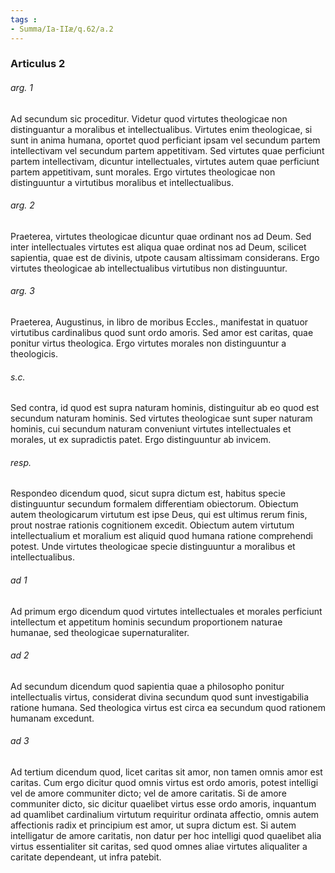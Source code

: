```yaml
---
tags : 
- Summa/Ia-IIæ/q.62/a.2
---
```


### Articulus 2

###### arg. 1
Ad secundum sic proceditur. Videtur quod virtutes theologicae non distinguantur a moralibus et intellectualibus. Virtutes enim theologicae, si sunt in anima humana, oportet quod perficiant ipsam vel secundum partem intellectivam vel secundum partem appetitivam. Sed virtutes quae perficiunt partem intellectivam, dicuntur intellectuales, virtutes autem quae perficiunt partem appetitivam, sunt morales. Ergo virtutes theologicae non distinguuntur a virtutibus moralibus et intellectualibus.

###### arg. 2
Praeterea, virtutes theologicae dicuntur quae ordinant nos ad Deum. Sed inter intellectuales virtutes est aliqua quae ordinat nos ad Deum, scilicet sapientia, quae est de divinis, utpote causam altissimam considerans. Ergo virtutes theologicae ab intellectualibus virtutibus non distinguuntur.

###### arg. 3
Praeterea, Augustinus, in libro de moribus Eccles., manifestat in quatuor virtutibus cardinalibus quod sunt ordo amoris. Sed amor est caritas, quae ponitur virtus theologica. Ergo virtutes morales non distinguuntur a theologicis.

###### s.c.
Sed contra, id quod est supra naturam hominis, distinguitur ab eo quod est secundum naturam hominis. Sed virtutes theologicae sunt super naturam hominis, cui secundum naturam conveniunt virtutes intellectuales et morales, ut ex supradictis patet. Ergo distinguuntur ab invicem.

###### resp.
Respondeo dicendum quod, sicut supra dictum est, habitus specie distinguuntur secundum formalem differentiam obiectorum. Obiectum autem theologicarum virtutum est ipse Deus, qui est ultimus rerum finis, prout nostrae rationis cognitionem excedit. Obiectum autem virtutum intellectualium et moralium est aliquid quod humana ratione comprehendi potest. Unde virtutes theologicae specie distinguuntur a moralibus et intellectualibus.

###### ad 1
Ad primum ergo dicendum quod virtutes intellectuales et morales perficiunt intellectum et appetitum hominis secundum proportionem naturae humanae, sed theologicae supernaturaliter.

###### ad 2
Ad secundum dicendum quod sapientia quae a philosopho ponitur intellectualis virtus, considerat divina secundum quod sunt investigabilia ratione humana. Sed theologica virtus est circa ea secundum quod rationem humanam excedunt.

###### ad 3
Ad tertium dicendum quod, licet caritas sit amor, non tamen omnis amor est caritas. Cum ergo dicitur quod omnis virtus est ordo amoris, potest intelligi vel de amore communiter dicto; vel de amore caritatis. Si de amore communiter dicto, sic dicitur quaelibet virtus esse ordo amoris, inquantum ad quamlibet cardinalium virtutum requiritur ordinata affectio, omnis autem affectionis radix et principium est amor, ut supra dictum est. Si autem intelligatur de amore caritatis, non datur per hoc intelligi quod quaelibet alia virtus essentialiter sit caritas, sed quod omnes aliae virtutes aliqualiter a caritate dependeant, ut infra patebit.

